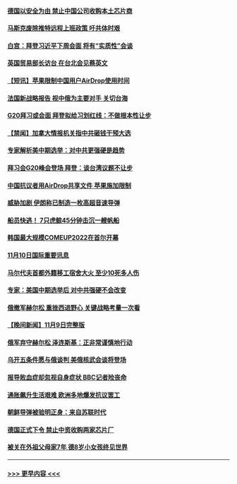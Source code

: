 #### [德国以安全为由 禁止中国公司收购本土芯片商](../pages/prog202/a103572135.md?t=11110901) 
#### [马斯克废除推特远程上班政策 吁共体时艰](../pages/prog202/a103572055.md?t=11110901) 
#### [白宫：拜登习近平下周会面 将有“实质性”会谈](../pages/prog202/a103572074.md?t=11110901) 
#### [英国贸易部长访台 在台北会见蔡英文](../pages/prog202/a103572075.md?t=11110901) 
#### [【短讯】苹果限制中国用户AirDrop使用时间](../pages/prog202/a103572006.md?t=11110901) 
#### [法国新战略报告 视中俄为主要对手 关切台海](../pages/prog202/a103572004.md?t=11110901) 
#### [G20拜习或会面 拜登拟给习划红线：不做根本性让步](../pages/prog202/a103571998.md?t=11110901) 
#### [【禁闻】加拿大情报机关指中共砸钱干预大选](../pages/prog202/a103571894.md?t=11110901) 
#### [专家解析美中期选举：对中共更强硬是趋势](../pages/prog202/a103571822.md?t=11110901) 
#### [拜习会G20峰会登场 拜登：谈台湾议题不让步](../pages/prog202/a103571807.md?t=11110901) 
#### [中国抗议者用AirDrop共享文件 苹果施加限制](../pages/prog202/a103571705.md?t=11110901) 
#### [威胁加剧 伊朗称已制造一枚高超音速导弹](../pages/prog202/a103571692.md?t=11110901) 
#### [船员快逃！ 7只虎鲸45分钟击沉一艘帆船](../pages/prog202/a103571714.md?t=11110901) 
#### [韩国最大规模COMEUP2022在首尔开幕](../pages/prog202/a103571699.md?t=11110901) 
#### [11月10日国际重要讯息](../pages/prog202/a103571695.md?t=11110901) 
#### [马尔代夫首都外籍移工宿舍大火 至少10死多人伤](../pages/prog202/a103571652.md?t=11110901) 
#### [专家：美国中期选举后 对中共强硬不会改变](../pages/prog202/a103571559.md?t=11110901) 
#### [俄撤军赫尔松 重挫西进野心 关键战略考量一次看](../pages/prog202/a103571590.md?t=11110901) 
#### [【晚间新闻】11月9日完整版](../pages/prog202/a103571491.md?t=11110901) 
#### [俄军弃守赫尔松 泽连斯基：正非常谨慎地行动](../pages/prog202/a103571534.md?t=11110901) 
#### [乌开五条件愿与俄谈判 美俄核武会谈将登场](../pages/prog202/a103571506.md?t=11110901) 
#### [报导败血症却忽视自身症状 BBC记者险丧命](../pages/prog202/a103571266.md?t=11110901) 
#### [通胀飙升生活艰难 欧洲多地爆发抗议罢工](../pages/prog202/a103571364.md?t=11110901) 
#### [朝鲜导弹被验明正身：来自苏联时代](../pages/prog202/a103571340.md?t=11110901) 
#### [德国正式下令 禁止中资收购两家芯片厂](../pages/prog202/a103571346.md?t=11110901) 
#### [被关在外祖父母家7年 德8岁小女孩终见世界](../pages/prog202/a103571241.md?t=11110901) 

----
#### [ >>> 更早内容 <<< ](../indexes/prog202-earlier.md)
